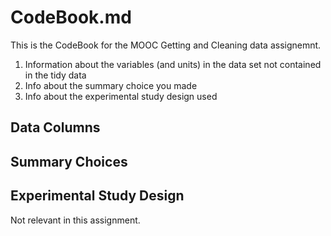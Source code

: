 CodeBook.md
========================================================

This is the CodeBook for the MOOC Getting and Cleaning data assignemnt.

1. Information about the variables (and units) in the data set not contained in the tidy data
2. Info about the summary choice you made
3. Info about the experimental study design used


Data Columns
------------

Summary Choices
---------------

Experimental Study Design
-------------------------
Not relevant in this assignment.
